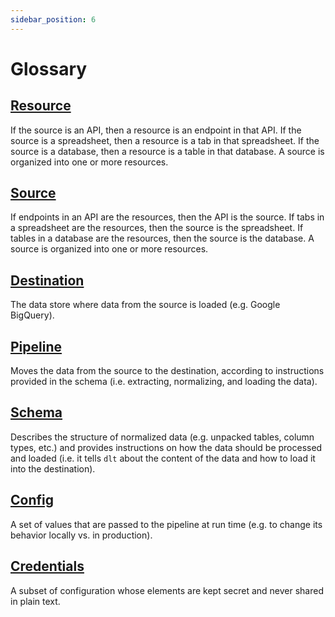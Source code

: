 ```yaml
---
sidebar_position: 6
---
```


# Glossary

## [Resource](./walkthroughs/create-a-pipeline.md)

  If the source is an API, then a resource is an endpoint in that API. If the source is a
  spreadsheet, then a resource is a tab in that spreadsheet. If the source is a database,
  then a resource is a table in that database. A source is organized into one or more resources.

## [Source](./walkthroughs/create-a-pipeline.md)

  If endpoints in an API are the resources, then the API is the source. If tabs in a spreadsheet
  are the resources, then the source is the spreadsheet. If tables in a database are the resources, 
  then the source is the database. A source is organized into one or more resources.

## [Destination](./walkthroughs/create-a-pipeline.md)

  The data store where data from the source is loaded (e.g. Google BigQuery).

## [Pipeline](./walkthroughs/create-a-pipeline.md)

  Moves the data from the source to the destination, according to instructions provided 
  in the schema (i.e. extracting, normalizing, and loading the data).

## [Schema](./customization/schema.md)

  Describes the structure of normalized data (e.g. unpacked tables, column types, etc.) and provides instructions on how the data should be processed and loaded (i.e. it tells `dlt` about the content 
  of the data and how to load it into the destination).

## [Config](./customization/configuration.md)

  A set of values that are passed to the pipeline at run time (e.g. to change its behavior locally
  vs. in production).

## [Credentials](./customization/credentials.md)

  A subset of configuration whose elements are kept secret and never shared in plain text.